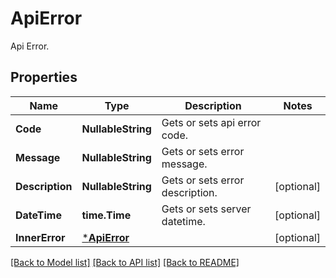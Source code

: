 # ApiError

Api Error.

## Properties

Name | Type | Description | Notes
---- | ---- | ----------- | -----
**Code** | **NullableString** | Gets or sets api error code. |
**Message** | **NullableString** | Gets or sets error message. |
**Description** | **NullableString** | Gets or sets error description. | [optional]
**DateTime** | **time.Time** | Gets or sets server datetime. | [optional]
**InnerError** | [***ApiError**](ApiError.md) |  | [optional]

[[Back to Model list]](../README.md#documentation-for-models) [[Back to API list]](../README.md#documentation-for-api-endpoints) [[Back to README]](../README.md)
